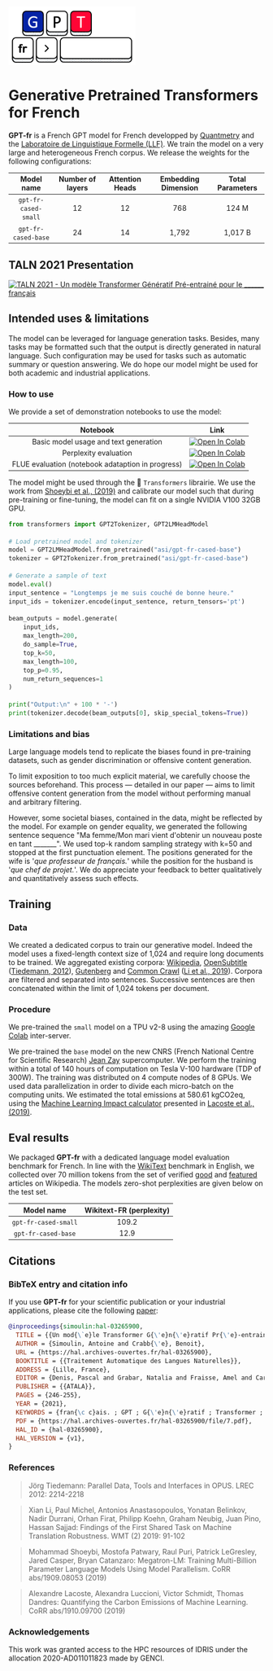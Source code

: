<img src="imgs/logo.png" width="250">

# Generative Pretrained Transformers for French

**GPT-fr** is a French GPT model for French developped by [Quantmetry](https://www.quantmetry.com/) and the [Laboratoire de Linguistique Formelle (LLF)](http://www.llf.cnrs.fr/en). We train the model on a very large and heterogeneous French corpus. We release the weights for the following configurations:

| Model name | Number of layers | Attention Heads | Embedding Dimension | Total Parameters |
| :------:       |   :---: | :---: | :---: | :---: |
| `gpt-fr-cased-small` | 12    | 12    | 768   | 124 M |
| `gpt-fr-cased-base` | 24    | 14    | 1,792   | 1,017 B |

## TALN 2021 Presentation

[![TALN 2021 - Un modèle Transformer Génératif Pré-entrainé pour le ______ français
](imgs/youtube.png)](https://www.youtube.com/watch?v=tN_NF68QvOs "TALN 2021 - Un modèle Transformer Génératif Pré-entrainé pour le ______ français")


## Intended uses & limitations

The model can be leveraged for language generation tasks. Besides, many tasks may be formatted such that the output is directly generated in natural language. Such configuration may be used for tasks such as automatic summary or question answering. We do hope our model might be used for both academic and industrial applications. 

### How to use

We provide a set of demonstration notebooks to use the model:

| Notebook | Link |
|:---:|---|
| Basic model usage and text generation | [![Open In Colab](https://colab.research.google.com/assets/colab-badge.svg)](https://colab.research.google.com/github/AntoineSimoulin/gpt-fr/blob/main/notebooks/gpt_fr_text_generation.ipynb) |
| Perplexity evaluation | [![Open In Colab](https://colab.research.google.com/assets/colab-badge.svg)](https://colab.research.google.com/github/AntoineSimoulin/gpt-fr/blob/main/notebooks/gpt_fr_perplexity_evaluation.ipynb) |
| FLUE evaluation (notebook adataption in progress) | [![Open In Colab](https://colab.research.google.com/assets/colab-badge.svg)](https://colab.research.google.com/github/AntoineSimoulin/gpt-fr/blob/main/notebooks/gpt_fr_evaluation.ipynb) |

The model might be used through the 🤗 `Transformers` librairie. We use the work from [Shoeybi et al., (2019)](#shoeybi-2019) and calibrate our model such that during pre-training or fine-tuning, the model can fit on a single NVIDIA V100 32GB GPU.

```python
from transformers import GPT2Tokenizer, GPT2LMHeadModel

# Load pretrained model and tokenizer
model = GPT2LMHeadModel.from_pretrained("asi/gpt-fr-cased-base")
tokenizer = GPT2Tokenizer.from_pretrained("asi/gpt-fr-cased-base")

# Generate a sample of text
model.eval()
input_sentence = "Longtemps je me suis couché de bonne heure."
input_ids = tokenizer.encode(input_sentence, return_tensors='pt')

beam_outputs = model.generate(
    input_ids, 
    max_length=200, 
    do_sample=True,   
    top_k=50, 
    max_length=100,
    top_p=0.95, 
    num_return_sequences=1
)

print("Output:\n" + 100 * '-')
print(tokenizer.decode(beam_outputs[0], skip_special_tokens=True))
```

### Limitations and bias

Large language models tend to replicate the biases found in pre-training datasets, such as gender discrimination or offensive content generation.

To limit exposition to too much explicit material, we carefully choose the sources beforehand. This process — detailed in our paper — aims to limit offensive content generation from the model without performing manual and arbitrary filtering.

However, some societal biases, contained in the data, might be reflected by the model. For example on gender equality, we generated the following sentence sequence "Ma femme/Mon mari vient d'obtenir un nouveau poste en tant \_\_\_\_\_\_\_". We used top-k random sampling strategy with k=50 and stopped at the first punctuation element.
The positions generated for the wife is '_que professeur de français._' while the position for the husband is '_que chef de projet._'. We do appreciate your feedback to better qualitatively and quantitatively assess such effects.

## Training

### Data

We created a dedicated corpus to train our generative model. Indeed the model uses a fixed-length context size of 1,024 and require long documents to be trained.  We aggregated existing corpora: [Wikipedia](https://dumps.wikimedia.org/frwiki/), [OpenSubtitle](http://opus.nlpl.eu/download.php?f=OpenSubtitles/v2016/mono/) ([Tiedemann, 2012](#tiedemann-2012)), [Gutenberg](http://www.gutenberg.org) and [Common Crawl](http://data.statmt.org/ngrams/deduped2017/) ([Li et al., 2019](#li-2019)). Corpora are filtered and separated into sentences. Successive sentences are then concatenated within the limit of 1,024 tokens per document.

### Procedure

We pre-trained the `small` model on a TPU v2-8 using the amazing [Google Colab](https://colab.research.google.com) inter-server.

We pre-trained the `base` model on the new CNRS (French National Centre for Scientific Research) [Jean Zay](http://www.idris.fr/eng/jean-zay/) supercomputer. We perform the training within a total of 140 hours of computation on Tesla V-100 hardware (TDP of 300W). The training was distributed on 4 compute nodes of 8 GPUs. We used data parallelization in order to divide each micro-batch on the computing units. We estimated the total emissions at 580.61 kgCO2eq, using the [Machine Learning Impact calculator](https://mlco2.github.io/impact#compute) presented in [Lacoste et al., (2019)](#lacoste-2019).

## Eval results

We packaged **GPT-fr** with a dedicated language model evaluation benchmark for French. 
In line with the [WikiText](https://blog.einstein.ai/the-wikitext-long-term-dependency-language-modeling-dataset/) benchmark in English, we collected over 70 million tokens from the set of verified [good](https://fr.wikipedia.org/wiki/Wikip%C3%A9dia:Articles_de_qualit%C3%A9) and [featured](https://fr.wikipedia.org/wiki/Wikip%C3%A9dia:Bons_articles) articles on Wikipedia. The models zero-shot perplexities are given below on the test set.


| Model name | Wikitext-FR (perplexity) | 
| :------:       |   :---: |
| `gpt-fr-cased-small` | 109.2    | 
| `gpt-fr-cased-base` | 12.9    |  

## Citations

### BibTeX entry and citation info

If you use **GPT-fr** for your scientific publication or your industrial applications, please cite the following [paper](https://hal.archives-ouvertes.fr/hal-03265900/document):

```bibtex
@inproceedings{simoulin:hal-03265900,
  TITLE = {{Un mod{\`e}le Transformer G{\'e}n{\'e}ratif Pr{\'e}-entrain{\'e} pour le \_\_\_\_\_\_ fran{\c c}ais}},
  AUTHOR = {Simoulin, Antoine and Crabb{\'e}, Benoit},
  URL = {https://hal.archives-ouvertes.fr/hal-03265900},
  BOOKTITLE = {{Traitement Automatique des Langues Naturelles}},
  ADDRESS = {Lille, France},
  EDITOR = {Denis, Pascal and Grabar, Natalia and Fraisse, Amel and Cardon, R{\'e}mi and Jacquemin, Bernard and Kergosien, Eric and Balvet, Antonio},
  PUBLISHER = {{ATALA}},
  PAGES = {246-255},
  YEAR = {2021},
  KEYWORDS = {fran{\c c}ais. ; GPT ; G{\'e}n{\'e}ratif ; Transformer ; Pr{\'e}-entra{\^i}n{\'e}},
  PDF = {https://hal.archives-ouvertes.fr/hal-03265900/file/7.pdf},
  HAL_ID = {hal-03265900},
  HAL_VERSION = {v1},
}
```

### References

><div id="tiedemann-2012">Jörg Tiedemann: Parallel Data, Tools and Interfaces in OPUS. LREC 2012: 2214-2218</div>

><div id="li-2019">Xian Li, Paul Michel, Antonios Anastasopoulos, Yonatan Belinkov, Nadir Durrani, Orhan Firat, Philipp Koehn, Graham Neubig, Juan Pino, Hassan Sajjad: Findings of the First Shared Task on Machine Translation Robustness. WMT (2) 2019: 91-102</div>

><div id="shoeybi-2019">Mohammad Shoeybi, Mostofa Patwary, Raul Puri, Patrick LeGresley, Jared Casper, Bryan Catanzaro: Megatron-LM: Training Multi-Billion Parameter Language Models Using Model Parallelism. CoRR abs/1909.08053 (2019)</div>

><div id="lacoste-2019">Alexandre Lacoste, Alexandra Luccioni, Victor Schmidt, Thomas Dandres: Quantifying the Carbon Emissions of Machine Learning. CoRR abs/1910.09700 (2019)</div>

### Acknowledgements

This work was granted access to the HPC resources of IDRIS under the allocation 2020-AD011011823 made by GENCI.
